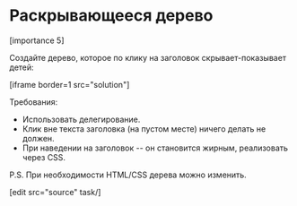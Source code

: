 # Раскрывающееся дерево

[importance 5]

Создайте дерево, которое по клику на заголовок скрывает-показывает детей: 

[iframe border=1 src="solution"]


Требования:
<ul>
<li>Использовать делегирование.</li>
<li>Клик вне текста заголовка (на пустом месте) ничего делать не должен.</li>
<li>При наведении на заголовок -- он становится жирным, реализовать через CSS.</li>
</ul>

P.S. При необходимости HTML/CSS дерева можно изменить.

[edit src="source" task/]